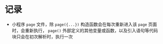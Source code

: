 # 记录

- 小程序 `page` 文件，除 `page({...})` 构造函数会在每次重新进入该 `page` 页面时，会重新执行， `page()` 外部定义的其他变量或函数，以及引入语句等代码块只会在初次解析时，执行一次